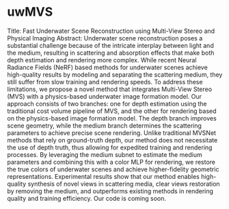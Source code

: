 # uwMVS
Title: Fast Underwater Scene Reconstruction using Multi-View Stereo and Physical Imaging
Abstract: Underwater scene reconstruction poses a substantial challenge because of the intricate interplay between light and the medium, resulting in scattering and absorption effects that make both depth estimation and rendering more complex. While recent Neural Radiance Fields (NeRF) based methods for underwater scenes achieve high-quality results by modeling and separating the scattering medium, they still suffer from slow training and rendering speeds. To address these limitations, we propose a novel method that integrates Multi-View Stereo (MVS) with a physics-based underwater image formation model. Our approach consists of two branches: one for depth estimation using the traditional cost volume pipeline of MVS, and the other for rendering based on the physics-based image formation model. The depth branch improves scene geometry, while the medium branch determines the scattering parameters to achieve precise scene rendering. Unlike traditional MVSNet methods that rely on ground-truth depth, our method does not necessitate the use of depth truth, thus allowing for expedited training and rendering processes. By leveraging the medium subnet to estimate the medium parameters and combining this with a color MLP for rendering, we restore the true colors of underwater scenes and achieve higher-fidelity geometric representations. Experimental results show that our method enables high-quality synthesis of novel views in scattering media,  clear views restoration by removing the medium, and outperforms existing methods in rendering quality and training efficiency.
Our code is coming soon.
